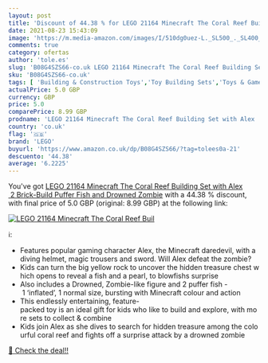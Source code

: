 ```yaml
---
layout: post
title: 'Discount of 44.38 % for LEGO 21164 Minecraft The Coral Reef Buil'
date: 2021-08-23 15:43:09
image: 'https://m.media-amazon.com/images/I/510dg0uez-L._SL500_._SL400_.jpg'
comments: true
category: ofertas
author: 'tole.es'
slug: 'B08G4SZS66-co.uk LEGO 21164 Minecraft The Coral Reef Building Set with...'
sku: 'B08G4SZS66-co.uk'
tags: [ 'Building & Construction Toys','Toy Building Sets','Toys & Games','Toys Store','lego', ]
actualPrice: 5.0 GBP
currency: GBP
price: 5.0
comparePrice: 8.99 GBP
prodname: 'LEGO 21164 Minecraft The Coral Reef Building Set with Alex  2 Brick-Build Puffer Fish and Drowned Zombie'
country: 'co.uk'
flag: '🇬🇧'
brand: 'LEGO'
buyurl: 'https://www.amazon.co.uk/dp/B08G4SZS66/?tag=tolees0a-21'
descuento: '44.38'
average: '6.2225'
---
```


You've got [LEGO 21164 Minecraft The Coral Reef Building Set with Alex  2 Brick-Build Puffer Fish and Drowned Zombie](https://www.amazon.co.uk/dp/B08G4SZS66/?tag=tolees0a-21) with a  44.38 % discount, with final price of 5.0 GBP (original: 8.99 GBP) at the following link:

[![LEGO 21164 Minecraft The Coral Reef Buil](https://m.media-amazon.com/images/I/510dg0uez-L._SL500_._SL400_.jpg)](https://www.amazon.co.uk/dp/B08G4SZS66/?tag=tolees0a-21)

ℹ️:

- Features popular gaming character Alex, the Minecraft daredevil, with a diving helmet, magic trousers and sword. Will Alex defeat the zombie?
- Kids can turn the big yellow rock to uncover the hidden treasure chest which opens to reveal a fish and a pearl, to blowfishs surprise
- Also includes a Drowned, Zombie-like figure and 2 puffer fish - 1 ‘inflated’, 1 normal size, bursting with Minecraft colour and action
- This endlessly entertaining, feature-packed toy is an ideal gift for kids who like to build and explore, with more sets to collect & combine
- Kids join Alex as she dives to search for hidden treasure among the colourful coral reef and fights off a surprise attack by a drowned zombie

[🛒 Check the deal!!](https://www.amazon.co.uk/dp/B08G4SZS66/?tag=tolees0a-21)
